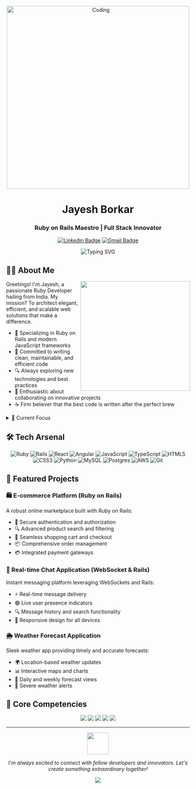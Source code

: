 <div align="center">
  <img src="https://media.giphy.com/media/qgQUggAC3Pfv687qPC/giphy.gif" alt="Coding" width="500">
  
  # Jayesh Borkar
  ### Ruby on Rails Maestro | Full Stack Innovator

  [![Linkedin Badge](https://img.shields.io/badge/-Linkedin-0077B5?style=for-the-badge&logo=Linkedin&logoColor=white&link=https://www.linkedin.com/in/jayesh-borkar-08657a21b/)](https://www.linkedin.com/in/jayesh-borkar-08657a21b/)
  [![Gmail Badge](https://img.shields.io/badge/-Gmail-D14836?style=for-the-badge&logo=Gmail&logoColor=white&link=mailto:jayeshborkar5868@gmail.com)](mailto:jayeshborkar5868@gmail.com)
  
  <img src="https://readme-typing-svg.herokuapp.com?font=Fira+Code&pause=1000&color=2E8B57&background=FFFFFF00&width=435&lines=Crafting+Elegant+Web+Solutions;Building+Scalable+Applications;Turning+Coffee+into+Code" alt="Typing SVG" />
</div>

## 👨‍💻 About Me

<img align="right" src="https://media.giphy.com/media/SWoSkN6DxTszqIKEqv/giphy.gif" width="300">

Greetings! I'm Jayesh, a passionate Ruby Developer hailing from India. My mission? To architect elegant, efficient, and scalable web solutions that make a difference.

- 🚀 Specializing in Ruby on Rails and modern JavaScript frameworks
- 🌟 Committed to writing clean, maintainable, and efficient code
- 🔍 Always exploring new technologies and best practices
- 🤝 Enthusiastic about collaborating on innovative projects
- ☕ Firm believer that the best code is written after the perfect brew

<details>
<summary>🌱 Current Focus</summary>

- Mastering advanced Rails patterns
- Diving deep into React and Angular ecosystems
- Exploring cloud-native technologies
- Contributing to open-source projects

</details>

## 🛠 Tech Arsenal

<div align="center">

![Ruby](https://img.shields.io/badge/ruby-%23CC342D.svg?style=for-the-badge&logo=ruby&logoColor=white)
![Rails](https://img.shields.io/badge/rails-%23CC0000.svg?style=for-the-badge&logo=ruby-on-rails&logoColor=white)
![React](https://img.shields.io/badge/react-%2320232a.svg?style=for-the-badge&logo=react&logoColor=%2361DAFB)
![Angular](https://img.shields.io/badge/angular-%23DD0031.svg?style=for-the-badge&logo=angular&logoColor=white)
![JavaScript](https://img.shields.io/badge/javascript-%23323330.svg?style=for-the-badge&logo=javascript&logoColor=%23F7DF1E)
![TypeScript](https://img.shields.io/badge/typescript-%23007ACC.svg?style=for-the-badge&logo=typescript&logoColor=white)
![HTML5](https://img.shields.io/badge/html5-%23E34F26.svg?style=for-the-badge&logo=html5&logoColor=white)
![CSS3](https://img.shields.io/badge/css3-%231572B6.svg?style=for-the-badge&logo=css3&logoColor=white)
![Python](https://img.shields.io/badge/python-3670A0?style=for-the-badge&logo=python&logoColor=ffdd54)
![MySQL](https://img.shields.io/badge/mysql-%2300f.svg?style=for-the-badge&logo=mysql&logoColor=white)
![Postgres](https://img.shields.io/badge/postgres-%23316192.svg?style=for-the-badge&logo=postgresql&logoColor=white)
![AWS](https://img.shields.io/badge/AWS-%23FF9900.svg?style=for-the-badge&logo=amazon-aws&logoColor=white)
![Git](https://img.shields.io/badge/git-%23F05033.svg?style=for-the-badge&logo=git&logoColor=white)

</div>

## 🌟 Featured Projects



### 🛍 E-commerce Platform (Ruby on Rails)

A robust online marketplace built with Ruby on Rails:

- 🔐 Secure authentication and authorization
- 🔍 Advanced product search and filtering
- 🛒 Seamless shopping cart and checkout
- 📦 Comprehensive order management
- 💳 Integrated payment gateways

### 💬 Real-time Chat Application (WebSocket & Rails)

Instant messaging platform leveraging WebSockets and Rails:

- ⚡ Real-time message delivery
- 🟢 Live user presence indicators
- 🔍 Message history and search functionality
- 📱 Responsive design for all devices

### 🌦 Weather Forecast Application

Sleek weather app providing timely and accurate forecasts:

- 🌍 Location-based weather updates
- 📊 Interactive maps and charts
- 📅 Daily and weekly forecast views
- 🔔 Severe weather alerts

## 💼 Core Competencies

<div align="center">

![](https://img.shields.io/badge/Web%20Development-brightgreen?style=for-the-badge)
![](https://img.shields.io/badge/Database%20Design-blue?style=for-the-badge)
![](https://img.shields.io/badge/API%20Integration-orange?style=for-the-badge)
![](https://img.shields.io/badge/Test--Driven%20Development-red?style=for-the-badge)
![](https://img.shields.io/badge/Agile%20Methodologies-blueviolet?style=for-the-badge)

</div>

---

<div align="center">
  <img src="https://media.giphy.com/media/LnQjpWaON8nhr21vNW/giphy.gif" width="60"> 
  <p><em>I'm always excited to connect with fellow developers and innovators. Let's create something extraordinary together!</em></p>
  
  ![](https://visitor-badge.glitch.me/badge?page_id=J14as.J14as)
</div>
